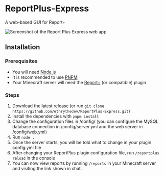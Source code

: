 # ReportPlus-Express
A web-based GUI for Report+

![Screenshot of the Report Plus Express web app](https://i-need-to-go.to-sleep.xyz/r/reportplus-webapp-screenshot.png)


## Installation

### Prerequisites
* You will need [Node.js](https://nodejs.org/en)
* It is recommended to use [PNPM](https://pnpm.io)
* Your Minecraft server will need the [Report+](https://www.spigotmc.org/resources/%E2%80%8D%E2%9C%A8-report-simple-reporting-system.114034/) (or compatible) plugin

### Steps
1. Download the latest release (or run `git clone https://github.com/ethrythedev/ReportPlus-Express.git`)
2. Install the dependencies with `pnpm install`
3. Change the configuration files in /config/ (you can configure the MySQL database connection in /config/server.yml and the web server in /config/web.yml)
4. Run `node .`
5. Once the server starts, you will be told what to change in your plugin config.yml file
6. After changing your ReportPlus plugin configuration file, run `/reportplus reload` in the console
7. You can now view reports by running `/reports` in your Minecraft server and visiting the link shown in chat.
